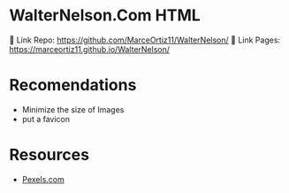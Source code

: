 # WalterNelson.Com HTML

👀 Link Repo: https://github.com/MarceOrtiz11/WalterNelson/
🚀 Link Pages: https://marceortiz11.github.io/WalterNelson/

# Recomendations
* Minimize the size of Images
* put a favicon

# Resources
* [Pexels.com](https://www.pexels.com/)
